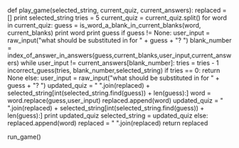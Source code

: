 



def play_game(selected_string, current_quiz,  current_answers):
    replaced = []
    print selected_string
    tries = 5
    current_quiz = current_quiz.split()
    for word in current_quiz:
        guess = is_word_a_blank_in_current_blanks(word, current_blanks)
        print word
        print guess
        if guess != None:
            user_input = raw_input("what should be substituted in for " + guess + "? ")
            blank_number = index_of_answer_in_answers(guess,current_blanks,user_input,current_answers)
            while user_input != current_answers[blank_number]:
                tries = tries - 1
                incorrect_guess(tries, blank_number,selected_string)
                if tries == 0:
                    return None
                else:
                    user_input = raw_input("what should be substituted in for " + guess + "? ")
                    updated_quiz =  " ".join(replaced) + selected_string[int(selected_string.find(guess)) + len(guess):]
            word = word.replace(guess,user_input)
            replaced.append(word)
            updated_quiz =  " ".join(replaced) + selected_string[int(selected_string.find(guess)) + len(guess):]
            print updated_quiz
            selected_string = updated_quiz
        else:
            replaced.append(word)
    replaced = " ".join(replaced)
    return replaced

run_game()
